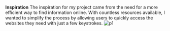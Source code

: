 <b>Inspiration</b>
The inspiration for my project came from the need for a more efficient way to find information online. With countless resources available, I wanted to simplify the process by
allowing users to quickly access the websites they need with just a few keystrokes.
![p1](https://github.com/user-attachments/assets/0557cc68-c37d-4e4d-bc3f-8014eb32228e)



